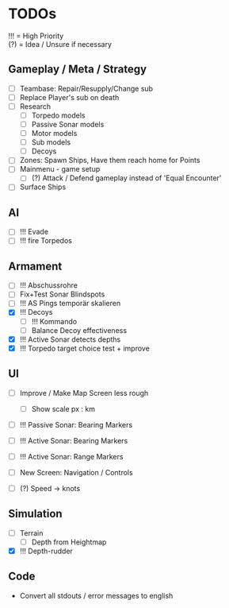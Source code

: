# TODOs
!!! = High Priority<br/>
(?) = Idea / Unsure if necessary<br/>

## Gameplay / Meta / Strategy
+ [ ] Teambase: Repair/Resupply/Change sub
+ [ ] Replace Player's sub on death
+ [ ] Research
  + [ ] Torpedo models
  + [ ] Passive Sonar models
  + [ ] Motor models
  + [ ] Sub models
  + [ ] Decoys
+ [ ] Zones: Spawn Ships, Have them reach home for Points
+ [ ] Mainmenu - game setup
  + [ ] (?) Attack / Defend gameplay instead of 'Equal Encounter'
+ [ ] Surface Ships

## AI
+ [ ] !!! Evade 
+ [ ] !!! fire Torpedos 

## Armament
+ [ ] !!! Abschussrohre
+ [ ] Fix+Test Sonar Blindspots
+ [ ] !!! AS Pings temporär skalieren 
+ [x] !!! Decoys 
  + [ ] !!! Kommando
  + [ ] Balance Decoy effectiveness
+ [x] !!! Active Sonar detects depths
+ [x] !!! Torpedo target choice test + improve

## UI
+ [ ] Improve / Make Map Screen less rough
  + [ ] Show scale px : km
+ [ ] !!! Passive Sonar: Bearing Markers
+ [ ] !!! Active Sonar: Bearing Markers
+ [ ] !!! Active Sonar: Range Markers
+ [ ] New Screen: Navigation / Controls
+ [ ] (?) Speed -> knots


## Simulation
+ [ ] Terrain
  + [ ] Depth from Heightmap
+ [x] !!! Depth-rudder

## Code
+ Convert all stdouts / error messages to english
